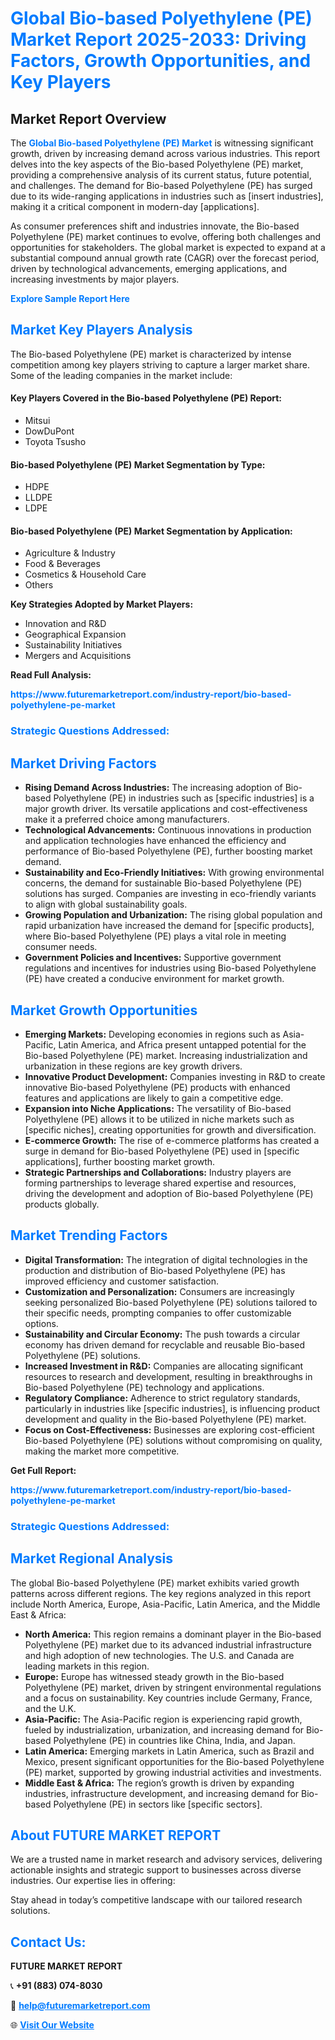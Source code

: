 <h1 style="color: #007BFF;">Global Bio-based Polyethylene (PE) Market Report 2025-2033: Driving Factors, Growth Opportunities, and Key Players</h1>

<section id="overview">
<h2>Market Report Overview</h2>
<p>The <a href="https://www.futuremarketreport.com/industry-report/bio-based-polyethylene-pe-market" style="color: #007BFF; text-decoration: none;"><strong>Global Bio-based Polyethylene (PE) Market</strong></a> is witnessing significant growth, driven by increasing demand across various industries. This report delves into the key aspects of the Bio-based Polyethylene (PE) market, providing a comprehensive analysis of its current status, future potential, and challenges. The demand for Bio-based Polyethylene (PE) has surged due to its wide-ranging applications in industries such as [insert industries], making it a critical component in modern-day [applications].</p>
<p>As consumer preferences shift and industries innovate, the Bio-based Polyethylene (PE) market continues to evolve, offering both challenges and opportunities for stakeholders. The global market is expected to expand at a substantial compound annual growth rate (CAGR) over the forecast period, driven by technological advancements, emerging applications, and increasing investments by major players.</p>
</section>

<section id="overview">
<p><a href="https://www.futuremarketreport.com/request-sample/reportId=62529" style="color: #007BFF; text-decoration: none;"><strong>Explore Sample Report Here</strong></a></p>
</section>

<section id="key-players">
<h2 style="color: #007BFF;">Market Key Players Analysis</h2>
<p>The Bio-based Polyethylene (PE) market is characterized by intense competition among key players striving to capture a larger market share. Some of the leading companies in the market include:</p>
<h4>Key Players Covered in the Bio-based Polyethylene (PE) Report:</h4>
<ul><li>Mitsui</li><li>DowDuPont</li><li>Toyota Tsusho</li></ul>
<h4>Bio-based Polyethylene (PE) Market Segmentation by Type:</h4>
<ul><li>HDPE</li><li>LLDPE</li><li>LDPE</li></ul>

<h4>Bio-based Polyethylene (PE) Market Segmentation by Application:</h4>
<ul><li>Agriculture &amp; Industry</li><li>Food &amp; Beverages</li><li>Cosmetics &amp; Household Care</li><li>Others</li></ul>
<p><strong>Key Strategies Adopted by Market Players:</strong></p>
<ul>
<li>Innovation and R&D</li>
<li>Geographical Expansion</li>
<li>Sustainability Initiatives</li>
<li>Mergers and Acquisitions</li>
</ul>
</section>

<section>
<p><strong>Read Full Analysis: </strong></p><a href="https://www.futuremarketreport.com/industry-report/bio-based-polyethylene-pe-market" style="color: #007BFF; text-decoration: none;"><strong>https://www.futuremarketreport.com/industry-report/bio-based-polyethylene-pe-market</strong></a>
<h3 style="color: #007BFF;">Strategic Questions Addressed:</h3>
</section>

<section id="driving-factors">
<h2 style="color: #007BFF;">Market Driving Factors</h2>
<ul>
<li><strong>Rising Demand Across Industries:</strong> The increasing adoption of Bio-based Polyethylene (PE) in industries such as [specific industries] is a major growth driver. Its versatile applications and cost-effectiveness make it a preferred choice among manufacturers.</li>
<li><strong>Technological Advancements:</strong> Continuous innovations in production and application technologies have enhanced the efficiency and performance of Bio-based Polyethylene (PE), further boosting market demand.</li>
<li><strong>Sustainability and Eco-Friendly Initiatives:</strong> With growing environmental concerns, the demand for sustainable Bio-based Polyethylene (PE) solutions has surged. Companies are investing in eco-friendly variants to align with global sustainability goals.</li>
<li><strong>Growing Population and Urbanization:</strong> The rising global population and rapid urbanization have increased the demand for [specific products], where Bio-based Polyethylene (PE) plays a vital role in meeting consumer needs.</li>
<li><strong>Government Policies and Incentives:</strong> Supportive government regulations and incentives for industries using Bio-based Polyethylene (PE) have created a conducive environment for market growth.</li>
</ul>
</section>

<section id="growth-opportunities">
<h2 style="color: #007BFF;">Market Growth Opportunities</h2>
<ul>
<li><strong>Emerging Markets:</strong> Developing economies in regions such as Asia-Pacific, Latin America, and Africa present untapped potential for the Bio-based Polyethylene (PE) market. Increasing industrialization and urbanization in these regions are key growth drivers.</li>
<li><strong>Innovative Product Development:</strong> Companies investing in R&D to create innovative Bio-based Polyethylene (PE) products with enhanced features and applications are likely to gain a competitive edge.</li>
<li><strong>Expansion into Niche Applications:</strong> The versatility of Bio-based Polyethylene (PE) allows it to be utilized in niche markets such as [specific niches], creating opportunities for growth and diversification.</li>
<li><strong>E-commerce Growth:</strong> The rise of e-commerce platforms has created a surge in demand for Bio-based Polyethylene (PE) used in [specific applications], further boosting market growth.</li>
<li><strong>Strategic Partnerships and Collaborations:</strong> Industry players are forming partnerships to leverage shared expertise and resources, driving the development and adoption of Bio-based Polyethylene (PE) products globally.</li>
</ul>
</section>

<section id="trending-factors">
<h2 style="color: #007BFF;">Market Trending Factors</h2>
<ul>
<li><strong>Digital Transformation:</strong> The integration of digital technologies in the production and distribution of Bio-based Polyethylene (PE) has improved efficiency and customer satisfaction.</li>
<li><strong>Customization and Personalization:</strong> Consumers are increasingly seeking personalized Bio-based Polyethylene (PE) solutions tailored to their specific needs, prompting companies to offer customizable options.</li>
<li><strong>Sustainability and Circular Economy:</strong> The push towards a circular economy has driven demand for recyclable and reusable Bio-based Polyethylene (PE) solutions.</li>
<li><strong>Increased Investment in R&D:</strong> Companies are allocating significant resources to research and development, resulting in breakthroughs in Bio-based Polyethylene (PE) technology and applications.</li>
<li><strong>Regulatory Compliance:</strong> Adherence to strict regulatory standards, particularly in industries like [specific industries], is influencing product development and quality in the Bio-based Polyethylene (PE) market.</li>
<li><strong>Focus on Cost-Effectiveness:</strong> Businesses are exploring cost-efficient Bio-based Polyethylene (PE) solutions without compromising on quality, making the market more competitive.</li>
</ul>
</section>

<section>
<p><strong>Get Full Report: </strong></p><a href="https://www.futuremarketreport.com/industry-report/bio-based-polyethylene-pe-market" style="color: #007BFF; text-decoration: none;"><strong>https://www.futuremarketreport.com/industry-report/bio-based-polyethylene-pe-market</strong></a>
<h3 style="color: #007BFF;">Strategic Questions Addressed:</h3>
</section>


<section id="regional-analysis">
<h2 style="color: #007BFF;">Market Regional Analysis</h2>
<p>The global Bio-based Polyethylene (PE) market exhibits varied growth patterns across different regions. The key regions analyzed in this report include North America, Europe, Asia-Pacific, Latin America, and the Middle East & Africa:</p>
<ul>
<li><strong>North America:</strong> This region remains a dominant player in the Bio-based Polyethylene (PE) market due to its advanced industrial infrastructure and high adoption of new technologies. The U.S. and Canada are leading markets in this region.</li>
<li><strong>Europe:</strong> Europe has witnessed steady growth in the Bio-based Polyethylene (PE) market, driven by stringent environmental regulations and a focus on sustainability. Key countries include Germany, France, and the U.K.</li>
<li><strong>Asia-Pacific:</strong> The Asia-Pacific region is experiencing rapid growth, fueled by industrialization, urbanization, and increasing demand for Bio-based Polyethylene (PE) in countries like China, India, and Japan.</li>
<li><strong>Latin America:</strong> Emerging markets in Latin America, such as Brazil and Mexico, present significant opportunities for the Bio-based Polyethylene (PE) market, supported by growing industrial activities and investments.</li>
<li><strong>Middle East & Africa:</strong> The region’s growth is driven by expanding industries, infrastructure development, and increasing demand for Bio-based Polyethylene (PE) in sectors like [specific sectors].</li>
</ul>
</section>

<footer>
<h2 style="color: #007BFF;">About FUTURE MARKET REPORT</h2>
<p>We are a trusted name in market research and advisory services, delivering actionable insights and strategic support to businesses across diverse industries. Our expertise lies in offering:</p>

<p>Stay ahead in today’s competitive landscape with our tailored research solutions.</p>

<h2 style="color: #007BFF;">Contact Us:</h2>
<p><strong>FUTURE MARKET REPORT</strong></p>
<p>📞 <strong>+91 (883) 074-8030</strong></p>
<p>📧 <strong><a href="mailto:help@futuremarketreport.com" style="color: #007BFF;">help@futuremarketreport.com</a></strong></p>
<p>🌐 <strong><a href="https://www.futuremarketreport.com/" style="color: #007BFF;">Visit Our Website</a></strong></p>
</footer>